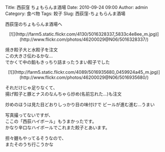 Title: 西荻窪 ちょもらんま酒場
Date: 2010-09-24 09:00
Author: admin
Category: 食べ物
Tags: 餃子
Slug: 西荻窪-ちょもらんま酒場

西荻窪のちょもらんま酒場へ

<p>
<center>
[![](http://farm5.static.flickr.com/4130/5016328337_5833c4e8ee_m.jpg)](http://www.flickr.com/photos/46200029@N06/5016328337/)

</center>
  
焼き餃子大と水餃子を注文  
この大きさ伝わるかな…  
でかくて中の餡もきっちり詰まったうまい餃子でした

</p>
<p>
<center>
[![](http://farm5.static.flickr.com/4089/5016935680_0459924a45_m.jpg)](http://www.flickr.com/photos/46200029@N06/5016935680/)

</center>
  
それだけじゃ足りなくて、  
揚げ餃子と豚とナスのなんちゃら炒め(名前忘れた…)も注文

</p>
炒めのほうは見た目どおりしっかり目の味付けで  
ビールが進む進む…うまい

写真撮ってないですが、  
ここの「西荻ハイボール」もうまかったです。  
かなり辛口なハイボールでこれまた餃子とあいます。

担々麺もやってるそうなので、  
またそのうち行こうかな
